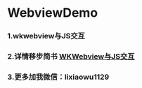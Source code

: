 # WebviewDemo
### 1.wkwebview与JS交互

### 2.详情移步简书 [WKWebview与JS交互](https://www.jianshu.com/p/8d965830f7e7)

### 3.更多加我微信：lixiaowu1129
